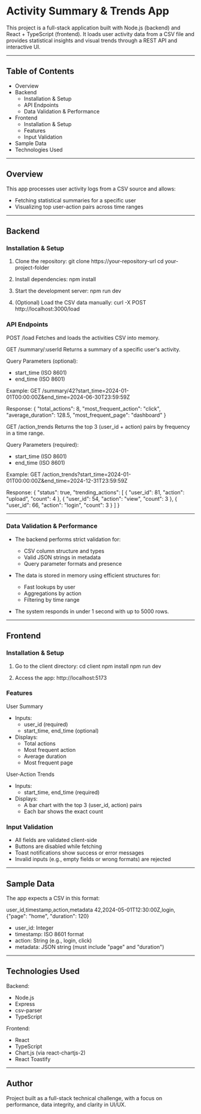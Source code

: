 # Activity Summary & Trends App

This project is a full-stack application built with Node.js (backend) and React + TypeScript (frontend). It loads user activity data from a CSV file and provides statistical insights and visual trends through a REST API and interactive UI.

---

## Table of Contents

- Overview
- Backend
  - Installation & Setup
  - API Endpoints
  - Data Validation & Performance
- Frontend
  - Installation & Setup
  - Features
  - Input Validation
- Sample Data
- Technologies Used

---

## Overview

This app processes user activity logs from a CSV source and allows:

- Fetching statistical summaries for a specific user
- Visualizing top user-action pairs across time ranges

---

## Backend

### Installation & Setup

1. Clone the repository:
   git clone https://your-repository-url
   cd your-project-folder

2. Install dependencies:
   npm install

3. Start the development server:
   npm run dev

4. (Optional) Load the CSV data manually:
   curl -X POST http://localhost:3000/load

### API Endpoints

POST /load
Fetches and loads the activities CSV into memory.

GET /summary/:userId
Returns a summary of a specific user's activity.

Query Parameters (optional):
- start_time (ISO 8601)
- end_time (ISO 8601)

Example:
GET /summary/42?start_time=2024-01-01T00:00:00Z&end_time=2024-06-30T23:59:59Z

Response:
{
  "total_actions": 8,
  "most_frequent_action": "click",
  "average_duration": 128.5,
  "most_frequent_page": "dashboard"
}

GET /action_trends
Returns the top 3 (user_id + action) pairs by frequency in a time range.

Query Parameters (required):
- start_time (ISO 8601)
- end_time (ISO 8601)

Example:
GET /action_trends?start_time=2024-01-01T00:00:00Z&end_time=2024-12-31T23:59:59Z

Response:
{
  "status": true,
  "trending_actions": [
    { "user_id": 81, "action": "upload", "count": 4 },
    { "user_id": 54, "action": "view", "count": 3 },
    { "user_id": 66, "action": "login", "count": 3 }
  ]
}

---

### Data Validation & Performance

- The backend performs strict validation for:
  - CSV column structure and types
  - Valid JSON strings in metadata
  - Query parameter formats and presence

- The data is stored in memory using efficient structures for:
  - Fast lookups by user
  - Aggregations by action
  - Filtering by time range

- The system responds in under 1 second with up to 5000 rows.

---

## Frontend

### Installation & Setup

1. Go to the client directory:
   cd client
   npm install
   npm run dev

2. Access the app:
   http://localhost:5173

### Features

User Summary

- Inputs:
  - user_id (required)
  - start_time, end_time (optional)
- Displays:
  - Total actions
  - Most frequent action
  - Average duration
  - Most frequent page

User-Action Trends

- Inputs:
  - start_time, end_time (required)
- Displays:
  - A bar chart with the top 3 (user_id, action) pairs
  - Each bar shows the exact count

### Input Validation

- All fields are validated client-side
- Buttons are disabled while fetching
- Toast notifications show success or error messages
- Invalid inputs (e.g., empty fields or wrong formats) are rejected

---

## Sample Data

The app expects a CSV in this format:

user_id,timestamp,action,metadata
42,2024-05-01T12:30:00Z,login,{"page": "home", "duration": 120}

- user_id: Integer
- timestamp: ISO 8601 format
- action: String (e.g., login, click)
- metadata: JSON string (must include "page" and "duration")

---

## Technologies Used

Backend:
- Node.js
- Express
- csv-parser
- TypeScript

Frontend:
- React
- TypeScript
- Chart.js (via react-chartjs-2)
- React Toastify

---

## Author

Project built as a full-stack technical challenge, with a focus on performance, data integrity, and clarity in UI/UX.
